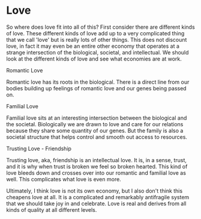 # Love

So where does love fit into all of this? First consider there are different kinds of love. These different kinds of love add up to a very complicated thing that we call 'love' but is really lots of other things. This does not discount love, in fact it may even be an entire other economy that operates at a strange intersection of the biological, societal, and intellectual. We should look at the different kinds of love and see what economies are at work.

Romantic Love

Romantic love has its roots in the biological. There is a direct line from our bodies building up feelings of romantic love and our genes being passed on.

Familial Love

Familial love sits at an interesting intersection between the biological and the societal. Biologically we are drawn to love and care for our relations because they share some quantity of our genes. But the family is also a societal structure that helps control and smooth out access to resources.

Trusting Love - Friendship

Trusting love, aka, friendship is an intellectual love. It is, in a sense, trust, and it is why when trust is broken we feel so broken hearted. This kind of love bleeds down and crosses over into our romantic and familial love as well. This complicates what love is even more.

Ultimately, I think love is not its own economy, but I also don't think this cheapens love at all. It is a complicated and remarkably antifragile system that we should take joy in and celebrate. Love is real and derives from all kinds of quality at all different levels.
